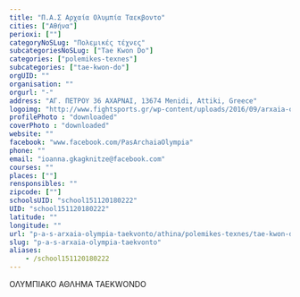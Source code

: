 ```yaml
---
title: "Π.Α.Σ Αρχαία Ολυμπία Ταεκβοντο"
cities: ["Αθήνα"]
perioxi: [""]
categoryNoSLug: "Πολεμικές τέχνες"
subcategoriesNoSLug: ["Tae Kwon Do"]
categories: ["polemikes-texnes"]
subcategories: ["tae-kwon-do"]
orgUID: ""
organisation: ""
orgurl: "-"
address: "ΑΓ. ΠΕΤΡΟΥ 36 ΑΧΑΡΝΑΙ, 13674 Menidi, Attiki, Greece"
logoimg: "http://www.fightsports.gr/wp-content/uploads/2016/09/arxaia-olimpia-logo.jpg"
profilePhoto : "downloaded"
coverPhoto : "downloaded"
website: ""
facebook: "www.facebook.com/PasArchaiaOlympia"
phone: ""
email: "ioanna.gkagknitze@facebook.com"
courses: ""
places: [""]
rensponsibles: ""
zipcode: [""]
schoolsUID: "school151120180222"
UID: "school151120180222"
latitude: ""
longitude: ""
url: "p-a-s-arxaia-olympia-taekvonto/athina/polemikes-texnes/tae-kwon-do"
slug: "p-a-s-arxaia-olympia-taekvonto"
aliases:
    - /school151120180222
---
```



ΟΛΥΜΠΙΑΚΟ ΑΘΛΗΜΑ TAEKWONDO

